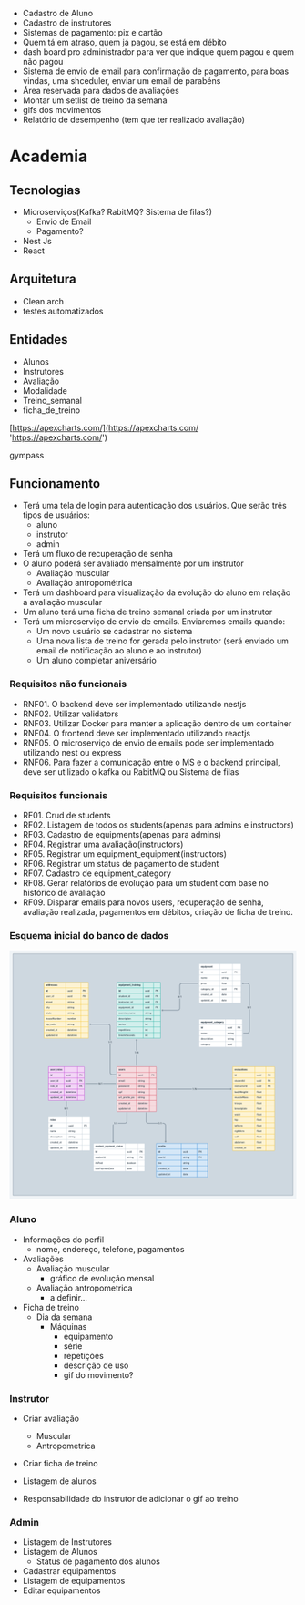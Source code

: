 - Cadastro de Aluno
- Cadastro de instrutores
- Sistemas de pagamento: pix e cartão
- Quem tá em atraso, quem já pagou, se está em débito
- dash board pro administrador para ver que indique quem pagou e quem não pagou
- Sistema de envio de email para confirmação de pagamento, para boas vindas, uma shceduler, enviar um email de parabéns
- Área reservada para dados de avaliações
- Montar um setlist de treino da semana
- gifs dos movimentos
- Relatório de desempenho (tem que ter realizado avaliação)

# Academia

## Tecnologias

- Microserviços(Kafka? RabitMQ? Sistema de filas?)
  - Envio de Email
  - Pagamento?
- Nest Js
- React

## Arquitetura

- Clean arch
- testes automatizados

## Entidades

- Alunos
- Instrutores
- Avaliação
- Modalidade
- Treino_semanal
- ficha_de_treino

[https://apexcharts.com/](https://apexcharts.com/ 'https://apexcharts.com/')

gympass

## Funcionamento

- Terá uma tela de login para autenticação dos usuários. Que serão três tipos de usuários:
  - aluno
  - instrutor
  - admin
- Terá um fluxo de recuperação de senha
- O aluno poderá ser avaliado mensalmente por um instrutor
  - Avaliação muscular
  - Avaliação antropométrica
- Terá um dashboard para visualização da evolução do aluno em relação a avaliação muscular
- Um aluno terá uma ficha de treino semanal criada por um instrutor
- Terá um microserviço de envio de emails. Enviaremos emails quando:
  - Um novo usuário se cadastrar no sistema
  - Uma nova lista de treino for gerada pelo instrutor (será enviado um email de notificação ao aluno e ao instrutor)
  - Um aluno completar aniversário

### Requisitos não funcionais

- RNF01. O backend deve ser implementado utilizando nestjs
- RNF02. Utilizar validators
- RNF03. Utilizar Docker para manter a aplicação dentro de um container
- RNF04. O frontend deve ser implementado utilizando reactjs
- RNF05. O microserviço de envio de emails pode ser implementado utilizando nest ou express
- RNF06. Para fazer a comunicação entre o MS e o backend principal, deve ser utilizado o kafka ou RabitMQ ou Sistema de filas

### Requisitos funcionais

- RF01. Crud de students
- RF02. Listagem de todos os students(apenas para admins e instructors)
- RF03. Cadastro de equipments(apenas para admins)
- RF04. Registrar uma avaliação(instructors)
- RF05. Registrar um equipment_equipment(instructors)
- RF06. Registrar um status de pagamento de student
- RF07. Cadastro de equipment_category
- RF08. Gerar relatórios de evolução para um student com base no histórico de avaliação
- RF09. Disparar emails para novos users, recuperação de senha, avaliação realizada, pagamentos em débitos, criação de ficha de treino.

### Esquema inicial do banco de dados

<img src="./preview/hitmon-gym-schemas.png"></img>

### Aluno

- Informações do perfil
  - nome, endereço, telefone, pagamentos
- Avaliações
  - Avaliação muscular
    - gráfico de evolução mensal
  - Avaliação antropometrica
    - a definir...
- Ficha de treino
  - Dia da semana
    - Máquinas
      - equipamento
      - série
      - repetições
      - descrição de uso
      - gif do movimento?

### Instrutor

- Criar avaliação
  - Muscular
  - Antropometrica
- Criar ficha de treino
- Listagem de alunos

- Responsabilidade do instrutor de
  adicionar o gif ao treino

### Admin

- Listagem de Instrutores
- Listagem de Alunos
  - Status de pagamento dos alunos
- Cadastrar equipamentos
- Listagem de equipamentos
- Editar equipamentos
